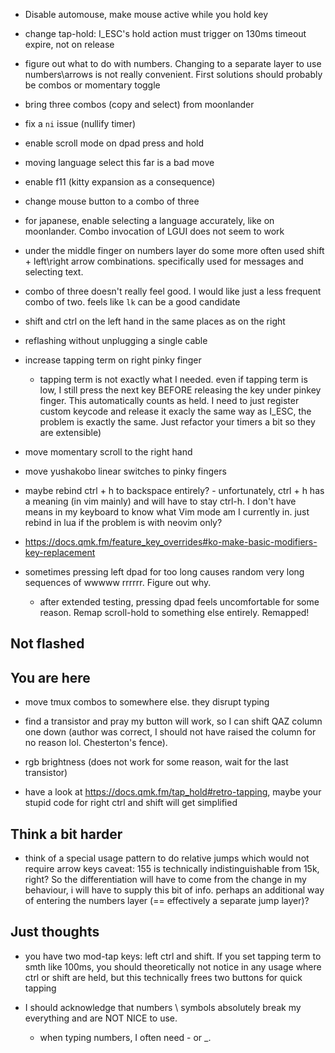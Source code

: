 - Disable automouse, make mouse active while you hold key

- change tap-hold: I_ESC's hold action must trigger on 130ms timeout expire, not on release

- figure out what to do with numbers. Changing to a separate layer to use numbers\arrows is not really 
  convenient. First solutions should probably be combos or momentary toggle

- bring three combos (copy and select) from moonlander

- fix a `ni` issue (nullify timer)

- enable scroll mode on dpad press and hold

- moving language select this far is a bad move

- enable f11 (kitty expansion as a consequence)

- change mouse button to a combo of three

- for japanese, enable selecting a language accurately, like on moonlander. Combo invocation of LGUI does not seem to work

- under the middle finger on numbers layer do some more often used shift + left\right arrow combinations. 
  specifically used for messages and selecting text.

- combo of three doesn't really feel good. I would like just a less frequent combo of two.
  feels like `lk` can be a good candidate

- shift and ctrl on the left hand in the same places as on the right

- reflashing without unplugging a single cable

- increase tapping term on right pinky finger
    - tapping term is not exactly what I needed. even if tapping term is low, I still press the next
    key BEFORE releasing the key under pinkey finger. This automatically counts as held. I need to just register
    custom keycode and release it exacly the same way as I_ESC, the problem is exactly the same. Just refactor your 
    timers a bit so they are extensible)

- move momentary scroll to the right hand

- move yushakobo linear switches to pinky fingers

- maybe rebind ctrl + h to backspace entirely? - unfortunately, ctrl + h has a meaning (in vim mainly) and will have 
  to stay ctrl-h. I don't have means in my keyboard to know what Vim mode am I currently in.
  just rebind in lua if the problem is with neovim only?
- https://docs.qmk.fm/feature_key_overrides#ko-make-basic-modifiers-key-replacement

- sometimes pressing left dpad for too long causes random very long sequences of wwwww rrrrrr. Figure out why.
    - after extended testing, pressing dpad feels uncomfortable for some reason. Remap scroll-hold to something
      else entirely. Remapped!


## Not flashed

## You are here

- move tmux combos to somewhere else. they disrupt typing 

- find a transistor and pray my button will work, so I can shift QAZ column one down (author was correct,
  I should not have raised the column for no reason lol. Chesterton's fence).

- rgb brightness (does not work for some reason, wait for the last transistor)

- have a look at https://docs.qmk.fm/tap_hold#retro-tapping, maybe your stupid code for right ctrl and shift will
  get simplified

## Think a bit harder

- think of a special usage pattern to do relative jumps which would not require arrow keys
  caveat: 155 is technically indistinguishable from 15k, right? So the differentiation will have to come 
  from the change in my behaviour, i will have to supply this bit of info. perhaps an additional way of 
  entering the numbers layer (== effectively a separate jump layer)?

## Just thoughts

- you have two mod-tap keys: left ctrl and shift. If you set tapping term to smth like 100ms,
  you should theoretically not notice in any usage where ctrl or shift are held, but this technically
  frees two buttons for quick tapping

- I should acknowledge that numbers \ symbols absolutely break my everything and are NOT NICE to use.
    - when typing numbers, I often need - or _.

